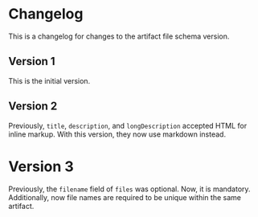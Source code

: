 # Changelog

This is a changelog for changes to the artifact file schema version.

## Version 1

This is the initial version.

## Version 2

Previously, `title`, `description`, and `longDescription` accepted HTML for
inline markup. With this version, they now use markdown instead.

# Version 3

Previously, the `filename` field of `files` was optional. Now, it is mandatory.
Additionally, now file names are required to be unique within the same
artifact.
